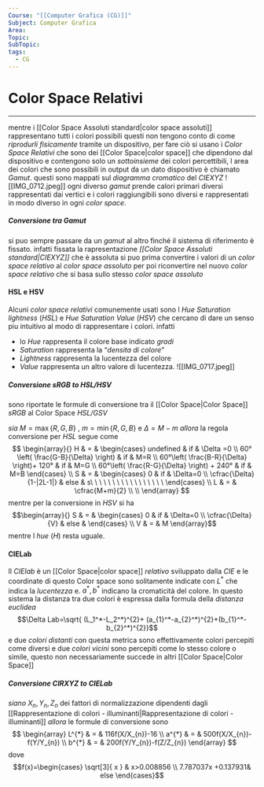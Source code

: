 ```yaml
---
Course: "[[Computer Grafica (CG)]]"
Subject: Computer Grafica
Area: 
Topic: 
SubTopic: 
tags:
  - CG
---
```



# Color Space Relativi
---
mentre i [[Color Space Assoluti standard|color space assoluti]] rappresentano tutti i colori possibili questi non tengono conto di come _riprodurli fisicamente_ tramite un dispositivo, per fare ciò si usano i _Color Space Relativi_ che sono dei [[Color Space|color space]] che dipendono dal dispositivo e contengono solo un _sottoinsieme_ dei colori percettibili, l area dei colori che sono possibili in output da un dato dispositivo è chiamato _Gamut_.    questi sono mappati sul _diagramma cromatico_ del _CIEXYZ_
![[IMG_0712.jpeg]]
 ogni diverso _gamut_ prende calori primari diversi rappresentati dai vertici e i colori raggiungibili sono diversi e rappresentati in modo diverso in ogni _color space_.

##### Conversione tra Gamut
si puo sempre passare da un _gamut_ al altro finché il sistema di riferimento è fissato. 
infatti fissata la rapresentazione _[[Color Space Assoluti standard|CIEXYZ]]_ che è assoluta si puo prima convertire i valori di un _color space relativo_ al  _color space assoluto_ per poi riconvertire nel nuovo _color space relativo_ che si basa sullo stesso _color space assoluto_   



#### HSL e HSV
Alcuni _color space relativi_ comunemente usati sono l _Hue Saturation lightness_ (_HSL_) e _Hue Saturation Value_ (_HSV_) che cercano di dare un senso piu intuitivo al modo di rappresentare i colori.
infatti  
- lo _Hue_ rappresenta il colore base indicato _gradi_
- _Saturation_ rappresenta la “_densita di colore_” 
- _Lightness_ rappresenta la lucentezza del colore
- _Value_ rappresenta un altro valore di lucentezza.
![[IMG_0717.jpeg]]

##### Conversione sRGB to HSL/HSV
sono riportate le formule di conversione tra il [[Color Space|Color Space]] _sRGB_ al Color Space _HSL/GSV_

_sia_ $M=\max\{R,G,B\}$ , $m=\min\{R,G,B\}$ e $\Delta=M-m$ 
_allora_ la regola conversione per _HSL_ segue come
$$
\begin{array}{}
H & = & \begin{cases}
  undefined  & if &  \Delta =0 \\
  60°\left( \frac{G-B}{\Delta} \right)  & if  & M=R \\
60°\left( \frac{B-R}{\Delta} \right)+ 120°  & if  & M=G \\
60°\left( \frac{R-G}{\Delta} \right) + 240°  & if  & M=B 
\end{cases}  \\ 
S & = & \begin{cases}
0 & if & \Delta=0 \\
\cfrac{\Delta}{1-|2L-1|} &  else & s\ \ \ \ \ \ \ \ \ \ \ \ \ \ \ \ \
\end{cases} \\
L & = & \cfrac{M+m}{2} \\
 \\
\end{array}
$$
mentre per la conversione in _HSV_ si ha $$\begin{array}{}
S & = & \begin{cases}
0  & if & \Delta=0 \\
\cfrac{\Delta}{V} & else  & 
\end{cases} \\
V & = & M
\end{array}$$
mentre l _hue_ $(H)$ resta uguale.

#### CIELab
Il _CIElab_ è un [[Color Space|color space]] _relativo_ sviluppato dalla _CIE_ e le coordinate di questo Color space sono solitamente indicate con $L^{*}$ che indica la _lucentezza_ e. $a^{*} , b^{*}$  indicano la cromaticità del colore.
In questo sistema la distanza tra due colori è espressa dalla formula della _distanza euclidea_ $$\Delta Lab=\sqrt{ (L_1^*-L_2^*)^{2}+ (a_{1}^*-a_{2}^*)^{2}+(b_{1}^*-b_{2}^*)^{2}}$$e due _colori distanti_ con questa metrica sono effettivamente colori percepiti come diversi e due _colori vicini_ sono percepiti come lo stesso colore o simile, questo non necessariamente succede in altri [[Color Space|Color Space]]


##### Conversione CIRXYZ to CIELab
_siano_ $X_{n},Y_{n},Z_{n}$ dei fattori di normalizzazione dipendenti dagli [[Rappresentazione di colori - illuminanti|Rappresentazione di colori - illuminanti]]
_allora_ le formule di conversione sono$$
\begin{array}
L^{*} & = & 116f(X/X_{n})-16 \\
a^{*} & = & 500f(X/X_{n})-f(Y/Y_{n}) \\
b^{*} & = & 200f(Y/Y_{n})-f(Z/Z_{n})
\end{array}
$$
dove $$f(x)=\begin{cases}
	\sqrt[3]{ x }  &  x>0.008856 \\
7.787037x +0.137931& else 
\end{cases}$$
